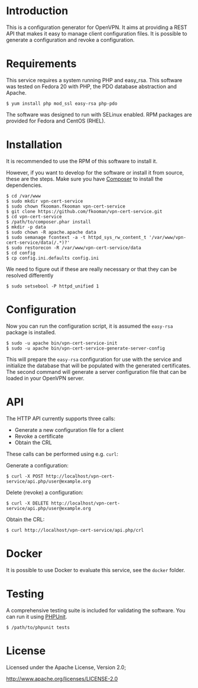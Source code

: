 # Introduction
This is a configuration generator for OpenVPN. It aims at providing a REST API
that makes it easy to manage client configuration files. It is possible to 
generate a configuration and revoke a configuration.

# Requirements
This service requires a system running PHP and easy_rsa. This software was 
tested on Fedora 20 with PHP, the PDO database abstraction and Apache.

    $ yum install php mod_ssl easy-rsa php-pdo

The software was designed to run with SELinux enabled. RPM packages are 
provided for Fedora and CentOS (RHEL).

# Installation
It is recommended to use the RPM of this software to install it.

However, if you want to develop for the software or install it from source, 
these are the steps. Make sure you have [Composer](https://getcomposer.org) to 
install the dependencies.

    $ cd /var/www
    $ sudo mkdir vpn-cert-service
    $ sudo chown fkooman.fkooman vpn-cert-service
    $ git clone https://github.com/fkooman/vpn-cert-service.git
    $ cd vpn-cert-service
    $ /path/to/composer.phar install
    $ mkdir -p data
    $ sudo chown -R apache.apache data
    $ sudo semanage fcontext -a -t httpd_sys_rw_content_t '/var/www/vpn-cert-service/data(/.*)?'
    $ sudo restorecon -R /var/www/vpn-cert-service/data
    $ cd config
    $ cp config.ini.defaults config.ini

We need to figure out if these are really necessary or that they can be
resolved differently

    $ sudo setsebool -P httpd_unified 1

# Configuration
Now you can run the configuration script, it is assumed the `easy-rsa` package
is installed.

    $ sudo -u apache bin/vpn-cert-service-init
    $ sudo -u apache bin/vpn-cert-service-generate-server-config

This will prepare the `easy-rsa` configuration for use with the service and 
initialize the database that will be populated with the generated certificates.
The second command will generate a server configuration file that can be 
loaded in your OpenVPN server.

# API
The HTTP API currently supports three calls:

- Generate a new configuration file for a client
- Revoke a certificate
- Obtain the CRL

These calls can be performed using e.g. `curl`:

Generate a configuration:

    $ curl -X POST http://localhost/vpn-cert-service/api.php/user@example.org

Delete (revoke) a configuration:

    $ curl -X DELETE http://localhost/vpn-cert-service/api.php/user@example.org

Obtain the CRL:

    $ curl http://localhost/vpn-cert-service/api.php/crl

# Docker
It is possible to use Docker to evaluate this service, see the `docker` folder.

# Testing
A comprehensive testing suite is included for validating the software. You can
run it using [PHPUnit](https://phpunit.de).

    $ /path/to/phpunit tests

# License
Licensed under the Apache License, Version 2.0;

   http://www.apache.org/licenses/LICENSE-2.0
